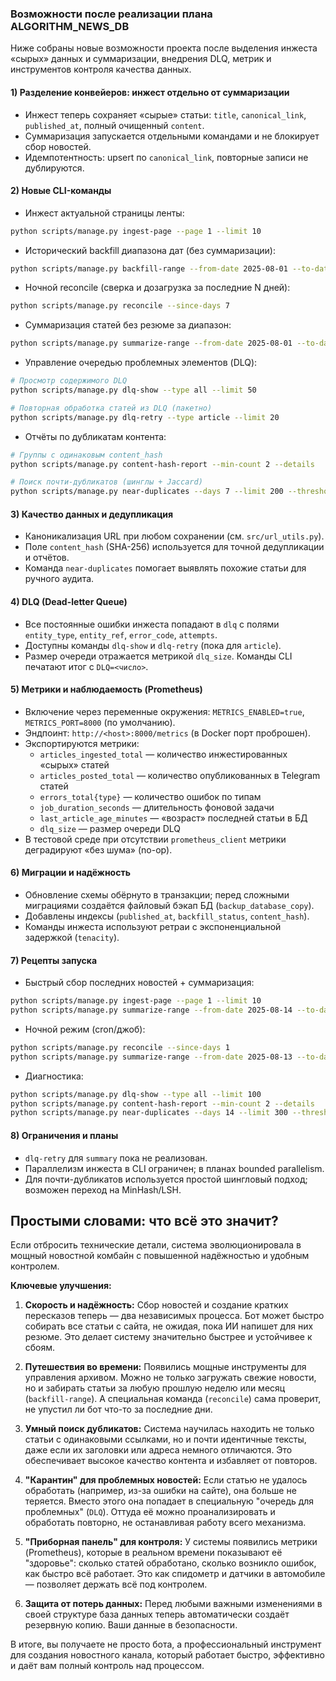 ### Возможности после реализации плана ALGORITHM_NEWS_DB

Ниже собраны новые возможности проекта после выделения инжеста «сырых» данных и суммаризации, внедрения DLQ, метрик и инструментов контроля качества данных.

#### 1) Разделение конвейеров: инжест отдельно от суммаризации
- Инжест теперь сохраняет «сырые» статьи: `title`, `canonical_link`, `published_at`, полный очищенный `content`.
- Суммаризация запускается отдельными командами и не блокирует сбор новостей.
- Идемпотентность: upsert по `canonical_link`, повторные записи не дублируются.

#### 2) Новые CLI-команды
- Инжест актуальной страницы ленты:
```bash
python scripts/manage.py ingest-page --page 1 --limit 10
```
- Исторический backfill диапазона дат (без суммаризации):
```bash
python scripts/manage.py backfill-range --from-date 2025-08-01 --to-date 2025-08-07
```
- Ночной reconcile (сверка и дозагрузка за последние N дней):
```bash
python scripts/manage.py reconcile --since-days 7
```
- Суммаризация статей без резюме за диапазон:
```bash
python scripts/manage.py summarize-range --from-date 2025-08-01 --to-date 2025-08-07
```
- Управление очередью проблемных элементов (DLQ):
```bash
# Просмотр содержимого DLQ
python scripts/manage.py dlq-show --type all --limit 50

# Повторная обработка статей из DLQ (пакетно)
python scripts/manage.py dlq-retry --type article --limit 20
```
- Отчёты по дубликатам контента:
```bash
# Группы с одинаковым content_hash
python scripts/manage.py content-hash-report --min-count 2 --details

# Поиск почти-дубликатов (шинглы + Jaccard)
python scripts/manage.py near-duplicates --days 7 --limit 200 --threshold 0.8
```

#### 3) Качество данных и дедупликация
- Каноникализация URL при любом сохранении (см. `src/url_utils.py`).
- Поле `content_hash` (SHA-256) используется для точной дедупликации и отчётов.
- Команда `near-duplicates` помогает выявлять похожие статьи для ручного аудита.

#### 4) DLQ (Dead-letter Queue)
- Все постоянные ошибки инжеста попадают в `dlq` с полями `entity_type`, `entity_ref`, `error_code`, `attempts`.
- Доступны команды `dlq-show` и `dlq-retry` (пока для `article`).
- Размер очереди отражается метрикой `dlq_size`. Команды CLI печатают итог с `DLQ=<число>`.

#### 5) Метрики и наблюдаемость (Prometheus)
- Включение через переменные окружения: `METRICS_ENABLED=true`, `METRICS_PORT=8000` (по умолчанию).
- Эндпоинт: `http://<host>:8000/metrics` (в Docker порт проброшен).
- Экспортируются метрики:
  - `articles_ingested_total` — количество инжестированных «сырых» статей
  - `articles_posted_total` — количество опубликованных в Telegram статей
  - `errors_total{type}` — количество ошибок по типам
  - `job_duration_seconds` — длительность фоновой задачи
  - `last_article_age_minutes` — «возраст» последней статьи в БД
  - `dlq_size` — размер очереди DLQ
- В тестовой среде при отсутствии `prometheus_client` метрики деградируют «без шума» (no-op).

#### 6) Миграции и надёжность
- Обновление схемы обёрнуто в транзакции; перед сложными миграциями создаётся файловый бэкап БД (`backup_database_copy`).
- Добавлены индексы (`published_at`, `backfill_status`, `content_hash`).
- Команды инжеста используют ретраи с экспоненциальной задержкой (`tenacity`).

#### 7) Рецепты запуска
- Быстрый сбор последних новостей + суммаризация:
```bash
python scripts/manage.py ingest-page --page 1 --limit 10
python scripts/manage.py summarize-range --from-date 2025-08-14 --to-date 2025-08-14
```
- Ночной режим (cron/джоб):
```bash
python scripts/manage.py reconcile --since-days 1
python scripts/manage.py summarize-range --from-date 2025-08-13 --to-date 2025-08-14
```
- Диагностика:
```bash
python scripts/manage.py dlq-show --type all --limit 100
python scripts/manage.py content-hash-report --min-count 2 --details
python scripts/manage.py near-duplicates --days 14 --limit 300 --threshold 0.75
```

#### 8) Ограничения и планы
- `dlq-retry` для `summary` пока не реализован.
- Параллелизм инжеста в CLI ограничен; в планах bounded parallelism.
- Для почти-дубликатов используется простой шингловый подход; возможен переход на MinHash/LSH.

## Простыми словами: что всё это значит?

Если отбросить технические детали, система эволюционировала в мощный новостной комбайн с повышенной надёжностью и удобным контролем.

**Ключевые улучшения:**

1.  **Скорость и надёжность:** Сбор новостей и создание кратких пересказов теперь — два независимых процесса. Бот может быстро собирать все статьи с сайта, не ожидая, пока ИИ напишет для них резюме. Это делает систему значительно быстрее и устойчивее к сбоям.

2.  **Путешествия во времени:** Появились мощные инструменты для управления архивом. Можно не только загружать свежие новости, но и забирать статьи за любую прошлую неделю или месяц (`backfill-range`). А специальная команда (`reconcile`) сама проверит, не упустил ли бот что-то за последние дни.

3.  **Умный поиск дубликатов:** Система научилась находить не только статьи с одинаковыми ссылками, но и почти идентичные тексты, даже если их заголовки или адреса немного отличаются. Это обеспечивает высокое качество контента и избавляет от повторов.

4.  **"Карантин" для проблемных новостей:** Если статью не удалось обработать (например, из-за ошибки на сайте), она больше не теряется. Вместо этого она попадает в специальную "очередь для проблемных" (`DLQ`). Оттуда её можно проанализировать и обработать повторно, не останавливая работу всего механизма.

5.  **"Приборная панель" для контроля:** У системы появились метрики (Prometheus), которые в реальном времени показывают её "здоровье": сколько статей обработано, сколько возникло ошибок, как быстро всё работает. Это как спидометр и датчики в автомобиле — позволяет держать всё под контролем.

6.  **Защита от потерь данных:** Перед любыми важными изменениями в своей структуре база данных теперь автоматически создаёт резервную копию. Ваши данные в безопасности.

В итоге, вы получаете не просто бота, а профессиональный инструмент для создания новостного канала, который работает быстро, эффективно и даёт вам полный контроль над процессом.

